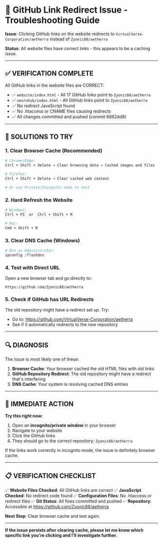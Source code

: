 # 🔗 GitHub Link Redirect Issue - Troubleshooting Guide

**Issue**: Clicking GitHub links on the website redirects to `VirtualVerse-Corporation/aetherra` instead of `Zyonic88/aetherra`

**Status**: All website files have correct links - this appears to be a caching issue.

---

## ✅ **VERIFICATION COMPLETE**

All GitHub links in the website files are CORRECT:
- ✅ `website/index.html` - All 17 GitHub links point to `Zyonic88/aetherra`
- ✅ `neurohub/index.html` - All GitHub links point to `Zyonic88/aetherra`
- ✅ No redirect JavaScript found
- ✅ No .htaccess or CNAME files causing redirects
- ✅ All changes committed and pushed (commit 6862dd8)

---

## 🔧 **SOLUTIONS TO TRY**

### **1. Clear Browser Cache (Recommended)**
```bash
# Chrome/Edge:
Ctrl + Shift + Delete → Clear browsing data → Cached images and files

# Firefox:
Ctrl + Shift + Delete → Clear cached web content

# Or use Private/Incognito mode to test
```

### **2. Hard Refresh the Website**
```bash
# Windows:
Ctrl + F5  or  Ctrl + Shift + R

# Mac:
Cmd + Shift + R
```

### **3. Clear DNS Cache (Windows)**
```powershell
# Run as Administrator:
ipconfig /flushdns
```

### **4. Test with Direct URL**
Open a new browser tab and go directly to:
```
https://github.com/Zyonic88/aetherra
```

### **5. Check if GitHub has URL Redirects**
The old repository might have a redirect set up. Try:
- Go to: https://github.com/VirtualVerse-Corporation/aetherra
- See if it automatically redirects to the new repository

---

## 🔍 **DIAGNOSIS**

The issue is most likely one of these:

1. **Browser Cache**: Your browser cached the old HTML files with old links
2. **GitHub Repository Redirect**: The old repository might have a redirect that's interfering
3. **DNS Cache**: Your system is resolving cached DNS entries

---

## 🎯 **IMMEDIATE ACTION**

**Try this right now:**
1. Open an **incognito/private window** in your browser
2. Navigate to your website
3. Click the GitHub links
4. They should go to the correct repository: `Zyonic88/aetherra`

If the links work correctly in incognito mode, the issue is definitely browser cache.

---

## 📋 **VERIFICATION CHECKLIST**

✅ **Website Files Checked**: All GitHub links are correct
✅ **JavaScript Checked**: No redirect code found
✅ **Configuration Files**: No .htaccess or redirect files
✅ **Git Status**: All fixes committed and pushed
✅ **Repository**: Accessible at https://github.com/Zyonic88/aetherra

**Next Step**: Clear browser cache and test again.

---

**If the issue persists after clearing cache, please let me know which specific link you're clicking and I'll investigate further.**
